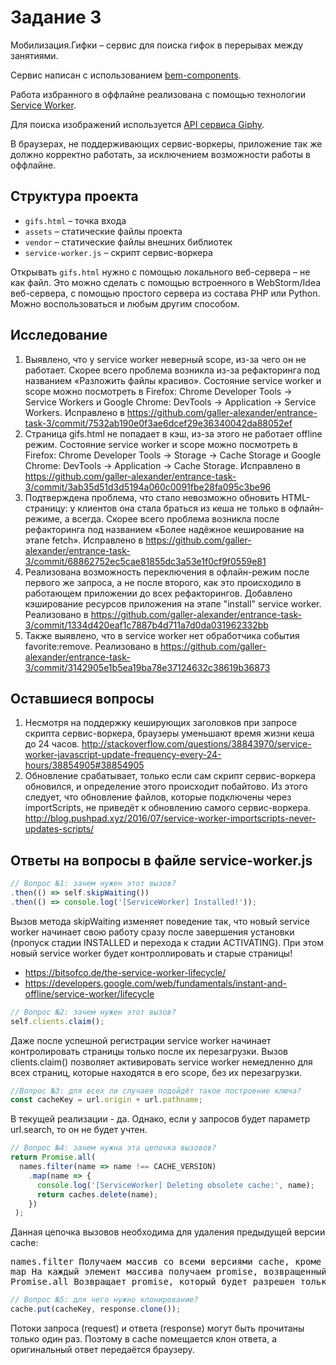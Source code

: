 # Задание 3

Мобилизация.Гифки – сервис для поиска гифок в перерывах между занятиями.

Сервис написан с использованием [bem-components](https://ru.bem.info/platform/libs/bem-components/5.0.0/).

Работа избранного в оффлайне реализована с помощью технологии [Service Worker](https://developer.mozilla.org/ru/docs/Web/API/Service_Worker_API/Using_Service_Workers).

Для поиска изображений используется [API сервиса Giphy](https://github.com/Giphy/GiphyAPI).

В браузерах, не поддерживающих сервис-воркеры, приложение так же должно корректно работать, 
за исключением возможности работы в оффлайне.

## Структура проекта

  * `gifs.html` – точка входа
  * `assets` – статические файлы проекта
  * `vendor` –  статические файлы внешних библиотек
  * `service-worker.js` – скрипт сервис-воркера

Открывать `gifs.html` нужно с помощью локального веб-сервера – не как файл. 
Это можно сделать с помощью встроенного в WebStorm/Idea веб-сервера, с помощью простого сервера
из состава PHP или Python. Можно воспользоваться и любым другим способом.

## Исследование

1. Выявлено, что у service worker неверный scope, из-за чего он не работает. Скорее всего проблема возникла из-за рефакторинга под названием «Разложить файлы красиво». Состояние service worker и scope можно посмотреть в Firefox: Chrome Developer Tools -> Service Workers и Google Chrome: DevTools -> Application -> Service Workers. Исправлено в https://github.com/galler-alexander/entrance-task-3/commit/7532ab190e0f3ae6dcef29e36340042da88052ef
2. Страница gifs.html не попадает в кэш, из-за этого не работает offline режим. Состояние service worker и scope можно посмотреть в Firefox: Chrome Developer Tools -> Storage -> Cache Storage и Google Chrome: DevTools -> Application -> Cache Storage. Исправлено в https://github.com/galler-alexander/entrance-task-3/commit/3ab35d51d3d5194a060c0091fbe28fa095c3be96 
3. Подтверждена проблема, что стало невозможно обновить HTML-страницу: у клиентов она стала браться из кеша не только в офлайн-режиме, а всегда. Скорее всего проблема возникла после рефакторинга под названием «Более надёжное кеширование на этапе fetch». Исправлено в https://github.com/galler-alexander/entrance-task-3/commit/68862752ec5cae81855dc3a53e1f0cf9f0559e81
4. Реализована возможность переключения в офлайн-режим после первого же запроса, а не после второго, как это происходило в работающем приложении до всех рефакторингов. Добавлено кэширование ресурсов приложения на этапе "install" service worker. Реализовано в https://github.com/galler-alexander/entrance-task-3/commit/1334d420eaf1c7887b4d711a7d0da031962332bb
5. Также выявлено, что в service worker нет обработчика события favorite:remove. Реализовано в https://github.com/galler-alexander/entrance-task-3/commit/3142905e1b5ea19ba78e37124632c38619b36873  

## Оставшиеся вопросы

1. Несмотря на поддержку кеширующих заголовков при запросе скрипта сервис-воркера, браузеры уменьшают время жизни кеша до 24 часов. http://stackoverflow.com/questions/38843970/service-worker-javascript-update-frequency-every-24-hours/38854905#38854905
2. Обновление срабатывает, только если сам скрипт сервис-воркера обновился, и определение этого происходит побайтово. Из этого следует, что обновление файлов, которые подключены через importScripts, не приведёт к обновлению самого сервис-воркера. http://blog.pushpad.xyz/2016/07/service-worker-importscripts-never-updates-scripts/

## Ответы на вопросы в файле service-worker.js

```javascript
// Вопрос №1: зачем нужен этот вызов?
.then(() => self.skipWaiting())
.then(() => console.log('[ServiceWorker] Installed!'));
```

Вызов метода skipWaiting изменяет поведение так,
что новый service worker начинает свою работу сразу после завершения установки
(пропуск стадии INSTALLED и перехода к стадии ACTIVATING).
При этом новый service worker будет контроллировать и старые страницы!
* https://bitsofco.de/the-service-worker-lifecycle/
* https://developers.google.com/web/fundamentals/instant-and-offline/service-worker/lifecycle


```javascript
// Вопрос №2: зачем нужен этот вызов?
self.clients.claim();
```

Даже после успешной регистрации service worker начинает контролировать страницы только после их перезагрузки. Вызов clients.claim() позволяет активировать service worker немедленно для всех страниц, которые находятся в его scope, без их перезагрузки.

```javascript
//Вопрос №3: для всех ли случаев подойдёт такое построение ключа?
const cacheKey = url.origin + url.pathname;
```

В текущей реализации - да. Однако, eсли у запросов будет параметр url.search, то он не будет учтен.

```javascript
// Вопрос №4: зачем нужна эта цепочка вызовов?
return Promise.all(
  names.filter(name => name !== CACHE_VERSION)
    .map(name => {
      console.log('[ServiceWorker] Deleting obsolete cache:', name);
      return caches.delete(name);
    })
 );
 ```
 
Данная цепочка вызовов необходима для удаления предыдущей версии cache:
<pre>
names.filter Получаем массив со всеми версиями cache, кроме текущей
map На каждый элемент массива получаем promise, возвращенный вызовом caches.delete
Promise.all Возвращает promise, который будет разрешен только когда разрешатся все promises из caches.delete
</pre>

```javascript
// Вопрос №5: для чего нужно клонирование?
cache.put(cacheKey, response.clone());
```

Потоки запроса (request) и ответа (response) могут быть прочитаны только один раз.
Поэтому в cache помещается клон ответа, а оригинальный ответ передаётся браузеру.
